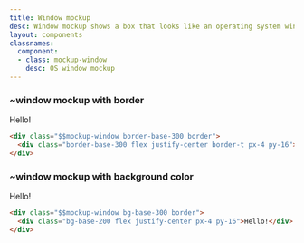 ```yaml
---
title: Window mockup
desc: Window mockup shows a box that looks like an operating system window.
layout: components
classnames:
  component:
  - class: mockup-window
    desc: OS window mockup
---
```


<script>
  import Component from "$components/Component.svelte"
</script>

### ~window mockup with border
<div class="border mockup-window border-base-300 w-full">
  <div class="flex justify-center px-4 py-16 border-t border-base-300">Hello!</div>
</div>

```html
<div class="$$mockup-window border-base-300 border">
  <div class="border-base-300 flex justify-center border-t px-4 py-16">Hello!</div>
</div>
```


### ~window mockup with background color
<div class="border mockup-window bg-base-300 w-full">
  <div class="flex justify-center px-4 py-16 bg-base-200">Hello!</div>
</div>

```html
<div class="$$mockup-window bg-base-300 border">
  <div class="bg-base-200 flex justify-center px-4 py-16">Hello!</div>
</div>
```
